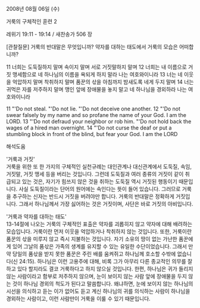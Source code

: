 2008년 08월 06일 (수)

거룩의 구체적인 훈련 2



레위기 19:11 - 19:14 / 새찬송가 506 장


[관찰질문]
거룩의 반대말은 무엇입니까? 
약자를 대하는 태도에서 거룩의 모습은 어떠합니까? 

11 너희는 도둑질하지 말며 속이지 말며 서로 거짓말하지 말며 
12 너희는 내 이름으로 거짓 맹세함으로 네 하나님의 이름을 욕되게 하지 말라 나는 여호와이니라 
13 너는 네 이웃을 억압하지 말며 착취하지 말며 품꾼의 삯을 아침까지 밤새도록 네게 두지 말며 
14 너는 귀먹은 자를 저주하지 말며 맹인 앞에 장애물을 놓지 말고 네 하나님을 경외하라 나는 여호와이니라 

11 "'Do not steal. "'Do not lie. "'Do not deceive one another. 
12 "'Do not swear falsely by my name and so profane the name of your God. I am the LORD. 
13 "'Do not defraud your neighbor or rob him. "'Do not hold back the wages of a hired man overnight. 
14 "'Do not curse the deaf or put a stumbling block in front of the blind, but fear your God. I am the LORD

해석도움





'거룩과 거짓'  
거룩을 위한 또 한 가지의 구체적인 실천규례는 대인관계나 대신관계에서 도둑질, 속임, 거짓말, 거짓 맹세 등을 버리는 것입니다. 그런데 도둑질과 여러 종류의 거짓이 같이 취급되고 있는 것은, 자기가 힘쓰지 않은 것을 취하는 도둑질 역시 거짓된 행동이기 때문입니다. 사실 도둑질이라는 단어의 원어에는 속인다는 뜻이 들어 있습니다. 그러므로 거룩을 추구하는 신자는 반드시 거짓을 버려야만 합니다. 거룩의 반대말은 정확하게 거짓입니다. 그래서 하나님께서 가장 싫어하는 것은 거짓이며, 사단은 바로 거짓의 아비입니다.     

'거룩과 약자를 대하는 태도'  
13-14절에 나오는 거룩의 구체적인 표출은 약자를 괴롭히지 않고 약자에 대해 배려하는 모습입니다. 거룩이란 먼저 이웃을 억압하거나 착취하지 않는 것입니다. 또한, 거룩이란 품꾼의 삯을 미루지 않고 즉시 지불하는 것입니다. 자기 소유의 땅이 없는 가난한 품꾼에게 있어 그날의 품삯은 가족의 생계를 유지할 수 있는 유일한 수단이었습니다. 그래서 만약 당일의 품삯을 받지 못한 품꾼은 주린 배를 움켜쥐고 하나님께 호소할 수밖에 없습니다(신 24:15). 하나님은 이런 고용주에 대해, 비록 그가 아무리 다른 종교적인 의무를 잘하고 있다 할지라도 결코 거룩하다고 하지 않으실 것입니다. 한편, 하나님은 귀가 들리지 않는 사람이라고 함부로 저주하지 않으며, 눈이 보이지 않는 사람 앞에 장애물을 두지 않는 것이 하나님 경외의 척도가 된다고 말씀합니다. 왜냐하면, 눈에 보이지 않는 하나님의 시선을 의식하고 듣는 이가 없어도 듣고 계신 하나님의 귀를 의식하는 사람이 하나님을 경외하는 사람이고, 이런 사람만이 거룩을 이룰 수 있기 때문입니다.